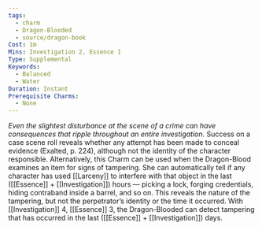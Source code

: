 ```yaml
---
tags:
  - charm
  - Dragon-Blooded
  - source/dragon-book
Cost: 1m
Mins: Investigation 2, Essence 1
Type: Supplemental
Keywords:
  - Balanced
  - Water
Duration: Instant
Prerequisite Charms:
  - None
---
```

*Even the slightest disturbance at the scene of a crime can have consequences that ripple throughout an entire investigation.*
Success on a case scene roll reveals whether any attempt has been made to conceal evidence (Exalted, p. 224), although not the identity of the character responsible. Alternatively, this Charm can be used when the Dragon-Blood examines an item for signs of tampering. She can automatically tell if any character has used [[Larceny]] to interfere with that object in the last ([[Essence]] + [[Investigation]]) hours — picking a lock, forging credentials, hiding contraband inside a barrel, and so on. This reveals the nature of the tampering, but not the perpetrator’s identity or the time it occurred. With [[Investigation]] 4, [[Essence]] 3, the Dragon-Blooded can detect tampering that has occurred in the last ([[Essence]] + [[Investigation]]) days.